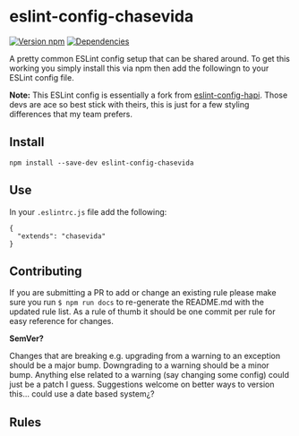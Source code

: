 # eslint-config-chasevida

[![Version npm](https://img.shields.io/npm/v/eslint-config-chasevida.svg?style=flat-square)](https://www.npmjs.com/package/eslint-config-chasevida)
[![Dependencies](https://img.shields.io/david/peer/chasevida/eslint-config-chasevida.svg?style=flat-square)](https://david-dm.org/chasevida/eslint-config-chasevida)

A pretty common ESLint config setup that can be shared around. To get this working you simply install this via npm then add the followingn to your ESLint config file.

**Note:** This ESLint config is essentially a fork from [eslint-config-hapi](https://github.com/continuationlabs/eslint-config-hapi). Those devs are ace so best stick with theirs, this is just for a few styling differences that my team prefers.


## Install

```
npm install --save-dev eslint-config-chasevida
```

## Use

In your `.eslintrc.js` file add the following:

```
{
  "extends": "chasevida"
}
```

## Contributing

If you are submitting a PR to add or change an existing rule please make sure you run `$ npm run docs` to re-generate the README.md with the updated rule list. As a rule of thumb it should be one commit per rule for easy reference for changes.

**SemVer?**

Changes that are breaking e.g. upgrading from a warning to an exception should be a major bump. Downgrading to a warning should be a minor bump. Anything else related to a warning (say changing some config) could just be a patch I guess. Suggestions welcome on better ways to version this... could use a date based system¿?

## Rules
